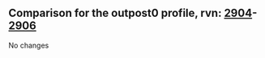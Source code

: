 ## Comparison for the outpost0 profile, rvn: [2904](https://github.com/PRO100KatYT/FortniteProfileRevisions/tree/main/profiles/outpost0/2904%20outpost0.json)-[2906](https://github.com/PRO100KatYT/FortniteProfileRevisions/tree/main/profiles/outpost0/2906%20outpost0.json)

No changes
